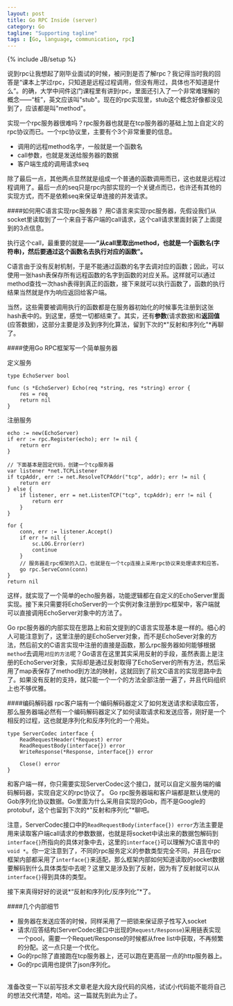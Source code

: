 ```yaml
---
layout: post
title: Go RPC Inside (server)
category: Go
tagline: "Supporting tagline"
tags : [Go, language, communication, rpc]
---
```

{% include JB/setup %}


说到rpc让我想起了刚毕业面试的时候，被问到是否了解rpc？我记得当时我的回答是“课本上学过rpc，只知道是远程过程调用，但没有用过，具体也不知道是什么”。的确，大学中间件这门课程里有讲到rpc，里面还引入了一个非常难理解的概念——“桩”，英文应该叫"stub"。现在的rpc实现里，stub这个概念好像都没见到了，应该都是叫"method"。

实现一个rpc服务器很难吗？rpc服务器也就是在tcp服务器的基础上加上自定义的rpc协议而已。一个rpc协议里，主要有个3个非常重要的信息。

* 调用的远程method名字，一般就是一个函数名
* call参数，也就是发送给服务器的数据
* 客户端生成的调用请求seq


除了最后一点，其他两点显然就是组成一个普通的函数调用而已，这也就是远程过程调用了。最后一点的seq只是rpc内部实现的一个关键点而已，也许还有其他的实现方式，而不是依赖seq来保证单连接的并发请求。

####如何用C语言实现rpc服务器？
用C语言来实现rpc服务器，先假设我们从socket里读取到了一个来自于客户端的call请求，这个call请求里面封装了上面提到的3点信息。

执行这个call，最重要的就是——**“从call里取出method，也就是一个函数名(字符串)，然后要通过这个函数名去执行对应的函数”。**

C语言由于没有反射机制，于是不能通过函数的名字去调对应的函数；因此，可以使用一张hash表保存所有远程函数的名字到函数的对应关系。这样就可以通过method查找一次hash表得到真正的函数，接下来就可以执行函数了，函数的执行结果当然就是作为响应返回给客户端。

当然，这些需要被调用执行的函数都是在服务器初始化的时候事先注册到这张hash表中的。到这里，感觉一切都结束了。其实，还有**参数**(请求数据)和**返回值**(应答数据)，这部分主要是涉及到序列化算法，留到下次的*"反射和序列化"*再聊了。

####使用Go RPC框架写一个简单服务器
	
定义服务

	type EchoServer bool
	
	func (s *EchoServer) Echo(req *string, res *string) error {
		res = req
		return nil
	}

注册服务

	echo := new(EchoServer)
	if err := rpc.Register(echo); err != nil {
		return err
	}

	// 下面基本是固定代码，创建一个tcp服务器
	var listener *net.TCPListener
	if tcpAddr, err := net.ResolveTCPAddr("tcp", addr); err != nil {
		return err
	} else {
		if listener, err = net.ListenTCP("tcp", tcpAddr); err != nil {
			return err
		}
	}

	for {
		conn, err := listener.Accept()
		if err != nil {
			sc.LOG.Error(err)
			continue
		}
		// 服务器走rpc框架的入口，也就是在一个tcp连接上采用rpc协议来处理请求和应答。
		go rpc.ServeConn(conn)
	}
	return nil


这样，就实现了一个简单的echo服务器，功能逻辑都在自定义的EchoServer里面实现。接下来只需要将EchoServer的一个实例对象注册到rpc框架中，客户端就可以直接调用EchoServer对象中的方法了。 

Go rpc服务器的内部实现在思路上和前文提到的C语言实现基本是一样的。细心的人可能注意到了，这里注册的是EchoServer对象，而不是EchoSever对象的方法，然后前文的C语言实现中注册的直接是函数，那么rpc服务器如何能够根据`method`去调用`对应的方法`呢？Go语言在这里其实采用反射的手段，虽然表面上是注册的EchoServer对象，实际却是通过反射取得了EchoServer的所有方法，然后采用了map表保存了method到方法的映射，这就回到了前文C语言的实现思路中去了。如果没有反射的支持，就只能一个一个的方法全部注册一遍了，并且代码组织上也不够优雅。

####编码解码器
rpc客户端有一个编码解码器定义了如何发送请求和读取应答，那么服务器端必然有一个编码解码器定义了如何读取请求和发送应答，刚好是一个相反的过程，这也就是序列化和反序列化的一个用处。

	type ServerCodec interface {
		ReadRequestHeader(*Request) error
		ReadRequestBody(interface{}) error
		WriteResponse(*Response, interface{}) error

		Close() error
	}
和客户端一样，你只需要实现ServerCodec这个接口，就可以自定义服务端的编码解码器，实现自定义的rpc协议了。 Go rpc服务器端和客户端都是默认使用的Gob序列化协议数据。Go里面为什么采用自实现的Gob，而不是Google的protobuf，这个也留到下次的*"反射和序列化"*聊吧。

注意，ServerCodec接口中的`ReadRequestBody(interface{}) error`方法主要是用来读取客户端call请求的参数数据，也就是将socket中读出来的数据包解码到`interface{}`所指向的具体对象中去，这里的`interface{}`可以理解为C语言中的`void *`。你一定注意到了，不同的rpc服务定义的参数类型完全不同，并且在rpc框架内部都采用了`interface{}`来适配，那么框架内部如何知道读取的socket数据要解码到什么具体类型中去呢？这里又是涉及到了反射，因为有了反射就可以从`interface{}`得到具体的类型。

接下来真得好好的说说*“反射和序列化/反序列化”*了。

####几个内部细节
* 服务器在发送应答的时候，同样采用了一把锁来保证原子性写入socket
* 请求/应答结构(ServerCodec接口中出现的`Request/Response`)采用链表实现一个pool，需要一个Requet/Response的时候都从free list中获取，不再频繁的分配。这一点只是一个优化。
* Go的rpc除了直接跑在tcp服务器上，还可以跑在更高层一点的http服务器上。
* Go的rpc调用也提供了json序列化。


<br>
准备改变一下以前写技术文章老是大段大段代码的风格，试试小代码能不能将自己的想法交代清楚，哈哈。这一篇就先到此为止了。